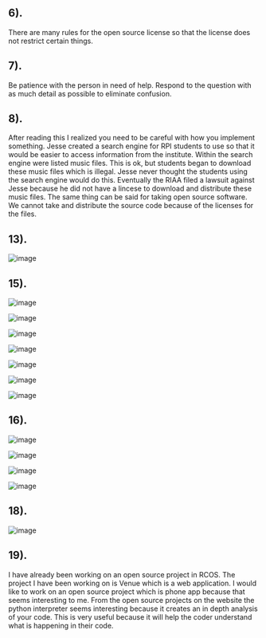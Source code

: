 ## 6).
There are many rules for the open source license so that the license does not restrict certain things.
## 7).
Be patience with the person in need of help.
Respond to the question with as much detail as possible to eliminate confusion.
## 8). 
After reading this I realized you need to be careful with how you implement something. Jesse created a search engine for RPI
students to use so that it would be easier to access information from the institute. Within the search engine were listed music files.
This is ok, but students began to download these music files which is illegal. Jesse never thought the students using the search engine
would do this. Eventually the RIAA filed a lawsuit against Jesse because he did not have a lincese to download and distribute these 
music files. The same thing can be said for taking open source software. We cannot take and distribute the source code because of the 
licenses for the files.
## 13).
![image](https://user-images.githubusercontent.com/47041789/58339273-3597d000-7e17-11e9-91bc-f6e447cc897e.png)
## 15).
  ![image](https://user-images.githubusercontent.com/47041789/58341702-d50b9180-7e1c-11e9-8368-c9878013234b.png)
 
  ![image](https://user-images.githubusercontent.com/47041789/58341975-814d7800-7e1d-11e9-88fb-6cd8b99b3cd4.png)
 
  ![image](https://user-images.githubusercontent.com/47041789/58671260-00581a00-8310-11e9-909b-6c58fe6ef6f8.png)
 
  ![image](https://user-images.githubusercontent.com/47041789/58671284-16fe7100-8310-11e9-99a6-17dcdfbbf305.png)
 
  ![image](https://user-images.githubusercontent.com/47041789/58671302-25e52380-8310-11e9-8dfc-c653f02add20.png)
 
  ![image](https://user-images.githubusercontent.com/47041789/58671313-34cbd600-8310-11e9-8b07-8dc3d19cb47a.png)
 
  ![image](https://user-images.githubusercontent.com/47041789/58671337-490fd300-8310-11e9-939e-64c0049a341f.png)
## 16).
  ![image](https://user-images.githubusercontent.com/47041789/58671487-cc312900-8310-11e9-9f56-5f5258402eea.png)
  
  ![image](https://user-images.githubusercontent.com/47041789/58671561-174b3c00-8311-11e9-90bf-93f5c450fb18.png)
  
  ![image](https://user-images.githubusercontent.com/47041789/58671579-29c57580-8311-11e9-857c-b48c7e7606a0.png)

  ![image](https://user-images.githubusercontent.com/47041789/58671609-3d70dc00-8311-11e9-83d9-adbdce255e32.png)
## 18).
![image](https://user-images.githubusercontent.com/47041789/58652100-cde2f880-82e0-11e9-8ca4-4c1428e5e577.png)
## 19).
  I have already been working on an open source project in RCOS. The project I have been working on is Venue which is a web application.
  I would like to work on an open source project which is phone app because that seems interesting to me. From the open source projects
  on the website the python interpreter seems interesting because it creates an in depth analysis of your code. This is very useful
  because it will help the coder understand what is happening in their code.
